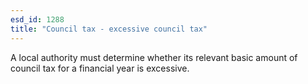 ```yaml
---
esd_id: 1288
title: "Council tax - excessive council tax"
---
```


A local authority must determine whether its relevant basic amount of council tax for a financial year is excessive.

